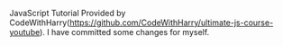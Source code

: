 JavaScript Tutorial Provided by CodeWithHarry(https://github.com/CodeWithHarry/ultimate-js-course-youtube).
I have committed some changes for myself.
